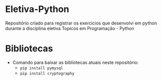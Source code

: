 # Eletiva-Python
Repositório criado para registrar os exercicios que desenvolvi em python durante a disciplina eletiva Topicos em Programação - Python

# Bibliotecas
- Comando para baixar as bibliotecas atuais neste repositório:
  - `pip install pymysql`
  - `pip install cryptography`
